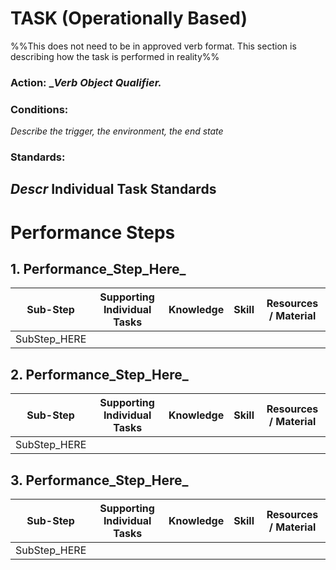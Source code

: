 # TASK (Operationally Based)
%%This does not need to be in approved verb format. This section is describing how the task is performed in reality%%
### **Action:** __Verb Object Qualifier._

### **Conditions:** 
_Describe the trigger, the environment, the end state_

### **Standards:** 
_Descr_
Individual Task Standards
---
# Performance Steps

## 1. Performance_Step_Here_
| Sub-Step      | Supporting Individual Tasks | Knowledge | Skill | Resources / Material |
| ------------- | --------------------------- | --------- | ----- | -------------------- |
|    SubStep_HERE           |                             |           |       |                      |

## 2. Performance_Step_Here_
| Sub-Step      | Supporting Individual Tasks | Knowledge | Skill | Resources / Material |
| ------------- | --------------------------- | --------- | ----- | -------------------- |
|    SubStep_HERE           |                             |           |       |                      |

## 3. Performance_Step_Here_
| Sub-Step      | Supporting Individual Tasks | Knowledge | Skill | Resources / Material |
| ------------- | --------------------------- | --------- | ----- | -------------------- |
|    SubStep_HERE           |                             |           |       |                      |


